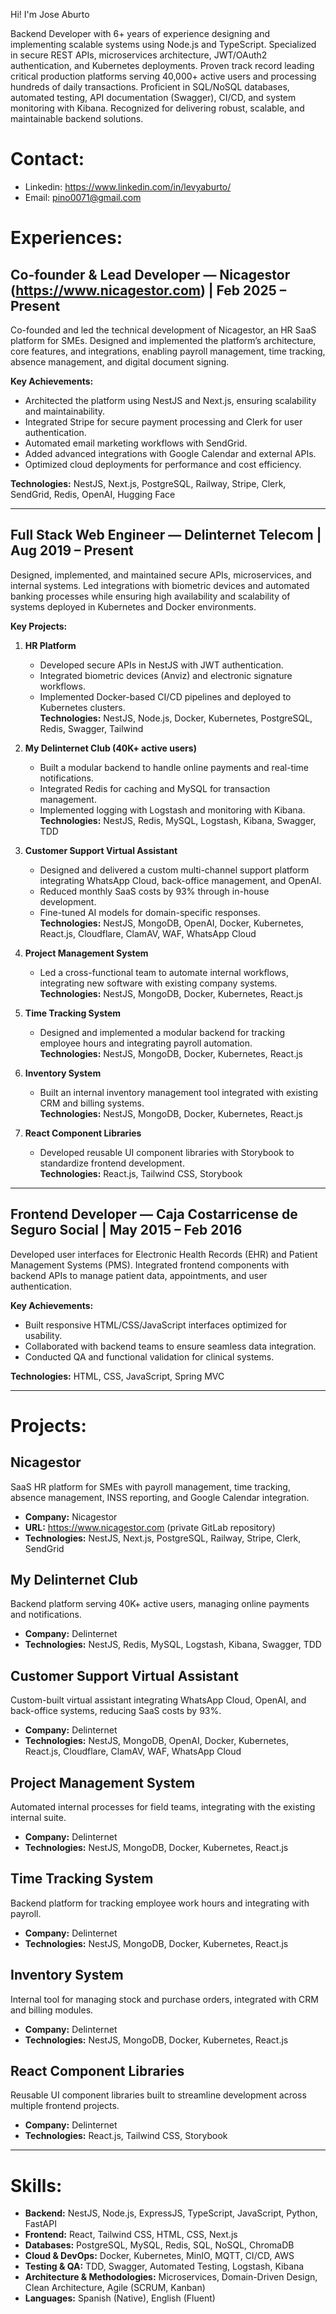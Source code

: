 Hi! I'm Jose Aburto

Backend Developer with 6+ years of experience designing and implementing scalable systems using Node.js and TypeScript. Specialized in secure REST APIs, microservices architecture, JWT/OAuth2 authentication, and Kubernetes deployments. Proven track record leading critical production platforms serving 40,000+ active users and processing hundreds of daily transactions. Proficient in SQL/NoSQL databases, automated testing, API documentation (Swagger), CI/CD, and system monitoring with Kibana. Recognized for delivering robust, scalable, and maintainable backend solutions.

# Contact:
- Linkedin: https://www.linkedin.com/in/levyaburto/
- Email: pino0071@gmail.com

# Experiences:

## Co-founder & Lead Developer — Nicagestor (https://www.nicagestor.com) | Feb 2025 – Present
Co-founded and led the technical development of Nicagestor, an HR SaaS platform for SMEs. Designed and implemented the platform’s architecture, core features, and integrations, enabling payroll management, time tracking, absence management, and digital document signing.

**Key Achievements:**
- Architected the platform using NestJS and Next.js, ensuring scalability and maintainability.
- Integrated Stripe for secure payment processing and Clerk for user authentication.
- Automated email marketing workflows with SendGrid.
- Added advanced integrations with Google Calendar and external APIs.
- Optimized cloud deployments for performance and cost efficiency.

**Technologies:** NestJS, Next.js, PostgreSQL, Railway, Stripe, Clerk, SendGrid, Redis, OpenAI, Hugging Face

---

## Full Stack Web Engineer — Delinternet Telecom | Aug 2019 – Present
Designed, implemented, and maintained secure APIs, microservices, and internal systems. Led integrations with biometric devices and automated banking processes while ensuring high availability and scalability of systems deployed in Kubernetes and Docker environments.

**Key Projects:**
1. **HR Platform**  
   - Developed secure APIs in NestJS with JWT authentication.  
   - Integrated biometric devices (Anviz) and electronic signature workflows.  
   - Implemented Docker-based CI/CD pipelines and deployed to Kubernetes clusters.  
   **Technologies:** NestJS, Node.js, Docker, Kubernetes, PostgreSQL, Redis, Swagger, Tailwind  

2. **My Delinternet Club (40K+ active users)**  
   - Built a modular backend to handle online payments and real-time notifications.  
   - Integrated Redis for caching and MySQL for transaction management.  
   - Implemented logging with Logstash and monitoring with Kibana.  
   **Technologies:** NestJS, Redis, MySQL, Logstash, Kibana, Swagger, TDD  

3. **Customer Support Virtual Assistant**  
   - Designed and delivered a custom multi-channel support platform integrating WhatsApp Cloud, back-office management, and OpenAI.  
   - Reduced monthly SaaS costs by 93% through in-house development.  
   - Fine-tuned AI models for domain-specific responses.  
   **Technologies:** NestJS, MongoDB, OpenAI, Docker, Kubernetes, React.js, Cloudflare, ClamAV, WAF, WhatsApp Cloud  

4. **Project Management System**  
   - Led a cross-functional team to automate internal workflows, integrating new software with existing company systems.  
   **Technologies:** NestJS, MongoDB, Docker, Kubernetes, React.js  

5. **Time Tracking System**  
   - Designed and implemented a modular backend for tracking employee hours and integrating payroll automation.  
   **Technologies:** NestJS, MongoDB, Docker, Kubernetes, React.js  

6. **Inventory System**  
   - Built an internal inventory management tool integrated with existing CRM and billing systems.  
   **Technologies:** NestJS, MongoDB, Docker, Kubernetes, React.js  

7. **React Component Libraries**  
   - Developed reusable UI component libraries with Storybook to standardize frontend development.  
   **Technologies:** React.js, Tailwind CSS, Storybook  

---

## Frontend Developer — Caja Costarricense de Seguro Social | May 2015 – Feb 2016
Developed user interfaces for Electronic Health Records (EHR) and Patient Management Systems (PMS). Integrated frontend components with backend APIs to manage patient data, appointments, and user authentication.

**Key Achievements:**
- Built responsive HTML/CSS/JavaScript interfaces optimized for usability.
- Collaborated with backend teams to ensure seamless data integration.
- Conducted QA and functional validation for clinical systems.

**Technologies:** HTML, CSS, JavaScript, Spring MVC

---

# Projects:

## Nicagestor
SaaS HR platform for SMEs with payroll management, time tracking, absence management, INSS reporting, and Google Calendar integration.  
- **Company:** Nicagestor  
- **URL:** https://www.nicagestor.com (private GitLab repository)  
- **Technologies:** NestJS, Next.js, PostgreSQL, Railway, Stripe, Clerk, SendGrid  

## My Delinternet Club
Backend platform serving 40K+ active users, managing online payments and notifications.  
- **Company:** Delinternet  
- **Technologies:** NestJS, Redis, MySQL, Logstash, Kibana, Swagger, TDD  

## Customer Support Virtual Assistant
Custom-built virtual assistant integrating WhatsApp Cloud, OpenAI, and back-office systems, reducing SaaS costs by 93%.  
- **Company:** Delinternet  
- **Technologies:** NestJS, MongoDB, OpenAI, Docker, Kubernetes, React.js, Cloudflare, ClamAV, WAF, WhatsApp Cloud  

## Project Management System
Automated internal processes for field teams, integrating with the existing internal suite.  
- **Company:** Delinternet  
- **Technologies:** NestJS, MongoDB, Docker, Kubernetes, React.js  

## Time Tracking System
Backend platform for tracking employee work hours and integrating with payroll.  
- **Company:** Delinternet  
- **Technologies:** NestJS, MongoDB, Docker, Kubernetes, React.js  

## Inventory System
Internal tool for managing stock and purchase orders, integrated with CRM and billing modules.  
- **Company:** Delinternet  
- **Technologies:** NestJS, MongoDB, Docker, Kubernetes, React.js  

## React Component Libraries
Reusable UI component libraries built to streamline development across multiple frontend projects.  
- **Company:** Delinternet  
- **Technologies:** React.js, Tailwind CSS, Storybook  

---

# Skills:
- **Backend:** NestJS, Node.js, ExpressJS, TypeScript, JavaScript, Python, FastAPI  
- **Frontend:** React, Tailwind CSS, HTML, CSS, Next.js  
- **Databases:** PostgreSQL, MySQL, Redis, SQL, NoSQL, ChromaDB  
- **Cloud & DevOps:** Docker, Kubernetes, MinIO, MQTT, CI/CD, AWS  
- **Testing & QA:** TDD, Swagger, Automated Testing, Logstash, Kibana  
- **Architecture & Methodologies:** Microservices, Domain-Driven Design, Clean Architecture, Agile (SCRUM, Kanban)  
- **Languages:** Spanish (Native), English (Fluent)  
